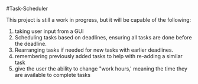 #Task-Scheduler

This project is still a work in progress, but it will be capable of the following:

1) taking user input from a GUI
2) Scheduling tasks based on deadlines, ensuring all tasks are done before the deadline.
3) Rearranging tasks if needed for new tasks with earlier deadlines.
4) remembering previously added tasks to help with re-adding a similar task
5) give the user the ability to change "work hours,' meaning the time they are available to complete tasks
